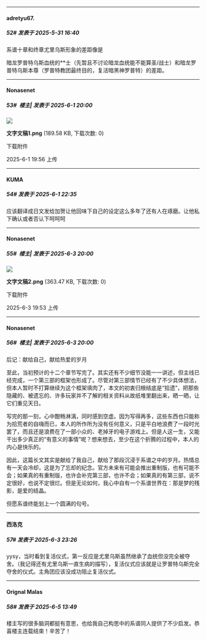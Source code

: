 ﻿
*****

####  adretyu67.  
##### 52#       发表于 2025-5-31 16:40

系谱十章和终章尤里乌斯形象的差距像是

暗龙罗普特乌斯血统的**士（先暂且不讨论暗龙血统能不能算圣/战士）和暗龙罗普特乌斯本尊（罗普特教团最终目的，复活暗黑神罗普特）的差距。


*****

####  Nonasenet  
##### 53#         楼主| 发表于 2025-6-1 20:00

<img src="https://img.stage1st.com/forum/202506/01/195623hgutoejbgulamolt.png" referrerpolicy="no-referrer">

<strong>文字文稿1.png</strong> (189.58 KB, 下载次数: 0)

下载附件

2025-6-1 19:56 上传


*****

####  KUMA  
##### 54#       发表于 2025-6-1 22:35

应该翻译成日文发给加贺让他回味下自己的设定这么多年了还有人在琢磨。让他私下确认或者否认下呵呵呵


*****

####  Nonasenet  
##### 55#         楼主| 发表于 2025-6-3 20:00

<img src="https://img.stage1st.com/forum/202506/03/195312sfqjgp779g053q88.png" referrerpolicy="no-referrer">

<strong>文字文稿2.png</strong> (363.47 KB, 下载次数: 0)

下载附件

2025-6-3 19:53 上传

*****

####  Nonasenet  
##### 56#         楼主| 发表于 2025-6-3 20:00

后记：献给自己，献给热爱的岁月

至此，当初预计的十二个章节写完了。其实还有不少细节没能一一讲述，但主线已经完成，一个第三部的框架也形成了。尽管对第三部情节已经有了不少具体想法，但本人暂时不打算继续为这个框架填肉了，本文的初衷归根结底是“拾遗”，把那些隐藏的、被遗忘的、许多玩家并不了解的相关资料从故纸堆里翻出来，晒一晒，让它们重见天日。

写完的那一刻，心中酣畅淋漓，同时感到空虚。因为写得再多，这些东西也只能称为拾荒者的自嗨而已，本人的所作所为没有任何意义，只是平白地浪费了一段时光罢了，而且还是浪费在了一部小众的、老掉牙的电子游戏上。但是人这一生，又能干出多少真正的“有意义的事情”呢？想来想去，至少在这个折腾的过程中，本人的内心是快乐的。

因此，这篇长文其实是献给了我自己，献给了那段沉浸于系谱之中的岁月。热情总有一天会冷却，这是为了忘却的纪念。官方未来有可能会推出重制版，也有可能不会；如果真的有重制版，也许会补完第三部，也许不会；如果真的有第三部，说不定很好，也说不定很烂。但是无论如何，我心中自有一个系谱世界在：那是梦的残影，是爱的结晶。

但愿系谱终能划上一个圆满的句号。


*****

####  西洛克  
##### 57#       发表于 2025-6-3 23:26

yysy，当时看到复活仪式，第一反应是尤里乌斯虽然继承了血统但没完全被夺舍。（我记得还有尤里乌斯一直生病的描写），复活仪式应该就是让罗普特乌斯完全夺舍的仪式。主角团应该没成功阻止复活仪式。


*****

####  Orignal Malas  
##### 58#       发表于 2025-6-5 13:49

楼主写的很多脑洞都挺有意思，也给我自己构思中的系谱同人提供了不少启发。恭喜楼主连载结束！辛苦了！

